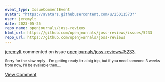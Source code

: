 ```yaml
---
event_type: IssueCommentEvent
avatar: "https://avatars.githubusercontent.com/u/25011573?"
user: jeremylt
date: 2023-05-25
repo_name: openjournals/joss-reviews
html_url: https://github.com/openjournals/joss-reviews/issues/5233
repo_url: https://github.com/openjournals/joss-reviews
---
```


<a href='https://github.com/jeremylt' target='_blank'>jeremylt</a> commented on issue <a href='https://github.com/openjournals/joss-reviews/issues/5233' target='_blank'>openjournals/joss-reviews#5233</a>.

<small>Sorry for the slow reply - I'm getting ready for a big trip, but if you need someone 3 weeks from now, I'll be available then....</small>

<a href='https://github.com/openjournals/joss-reviews/issues/5233' target='_blank'>View Comment</a>